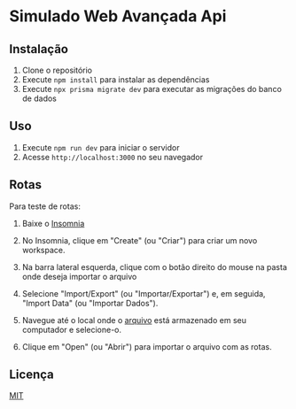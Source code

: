 # Simulado Web Avançada Api


## Instalação

1. Clone o repositório
2. Execute `npm install` para instalar as dependências
3. Execute `npx prisma migrate dev` para executar as migrações do banco de dados

## Uso

1. Execute `npm run dev` para iniciar o servidor
2. Acesse `http://localhost:3000` no seu navegador

## Rotas
Para teste de rotas:

1. Baixe o [Insomnia](https://insomnia.rest/download)

2. No Insomnia, clique em "Create" (ou "Criar") para criar um novo workspace.
3. Na barra lateral esquerda, clique com o botão direito do mouse na pasta onde deseja importar o arquivo
4. Selecione "Import/Export" (ou "Importar/Exportar") e, em seguida, "Import Data" (ou "Importar Dados").
5. Navegue até o local onde o [arquivo](https://github.com/danielsmar/SIMULADO-1B-WEB/blob/main/Insomnia_2023-10-04.json) está armazenado em seu computador e selecione-o.
6. Clique em "Open" (ou "Abrir") para importar o arquivo com as rotas.

## Licença

[MIT](https://choosealicense.com/licenses/mit/)
